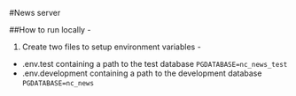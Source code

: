 #News server

##How to run locally -
1.  Create two files to setup environment variables - 
- .env.test containing a path to the test database `PGDATABASE=nc_news_test`
- .env.development containing a path to the development database `PGDATABASE=nc_news`